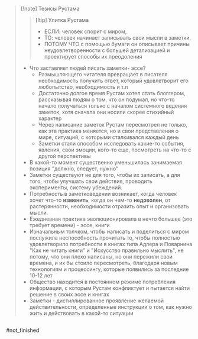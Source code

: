 
> [!note] Тезисы Рустама
> > [!tip] Улитка Рустама
> > - ЕСЛИ: человек спорит с миром,
> > - ТО: человек начинает записывать свои мысли в заметки, 
> > - ПОТОМУ ЧТО с помощью бумаги он описывает причины неудовлетворенности с большей детализацией и проектирует способы их преодоления
> 
> - Что заставляет людей писать заметки- эссе? 
> 	- Размышляющего читателя превращает в писателя необходимость получить ответ, который удовлетворит его любопытство, необходимость и т.п
> 	- Достаточно долгое время Рустам хотел стать блоггером, рассказывая людям о том, что он подумал, но что-то начало получаться только с началом системного ведения заметок, хотя сначала они носили скорее стихийный характер
> 	- Через написание заметок Рустам пересмотрел не только, как эта практика меняется, но и свои представления о мире, ситуаций, с которыми сталкивался каждый день
> 	- Заметки стали способом исследовать какие-то события, явления, свои эмоции, кого-то еще, посмотреть на что-то с другой перспективы
> - В какой-то момент  существенно уменьшилась занимаемая позиция "должно, следует, нужно"
> - Заметки существуют не для того, чтобы их записать, а для того, чтобы улучшать свои действия, проводить эксперименты, систему убеждений.
> - Потребность в заметковедении возникает, когда человек хочет что-то **изменить**, когда он чем-то **недоволен**, от растерянности, необходимости отразить опыт и организовать мысли.
> - Ежедневная практика эволюционировала в нечто большее (это требует времени) - эссе, книги
> - Изначальным толчком, чтобы написать и поделиться с миром послужила неспособность прочитать то, чтобы полностью удовлетворило потребности в книгах типа Адлера и Поварнина "Как не читать книги" и "Искусство правильно мыслить", не потому, что они плохо написаны, но они пережили свои времена, и их бы стоило пересмотреть, благодаря новым технологиям и процессингу, которые появились за последние 10-12 лет
> - Общество находится в постоянном режиме потребления информации, с которым Рустам конфликтует и пытается найти решение в своих эссе и книгах
> - Заметки - дистиллированное проявление  желаемой действительности, определенные инструкции о том, как нужно жить и действовать в какой-то ситуации

## 

#not_finished 